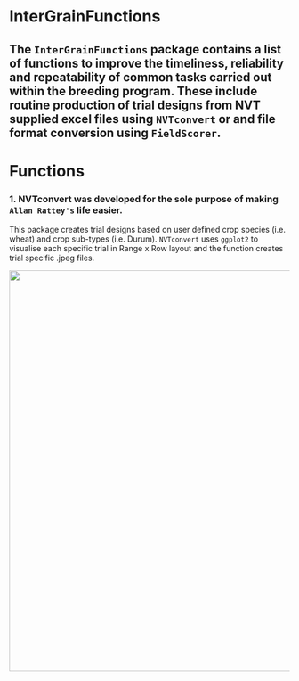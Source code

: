 # InterGrainFunctions

## The `InterGrainFunctions` package contains a list of functions to improve the timeliness, reliability and repeatability of common tasks carried out within the breeding program. These include routine production of trial designs from NVT supplied excel files using `NVTconvert` or and file format conversion using `FieldScorer`.

# Functions
### 1. NVTconvert was developed for the sole purpose of making `Allan Rattey's` life easier.

This package creates trial designs based on user defined crop species (i.e. wheat) and crop sub-types (i.e. Durum). `NVTconvert` uses `ggplot2` to visualise each specific trial   in Range x Row layout and the function creates trial specific .jpeg files.
 
<img src="https://github.com/CalumWatt/NVTconvert/blob/1a88d84337d08c1363d7f23971d788a8ebce449d/figs/Ballidu%20-%20WA%20-%20WMaA21BALL6%20-%20Main%20Season%20.jpeg" width="720px">
